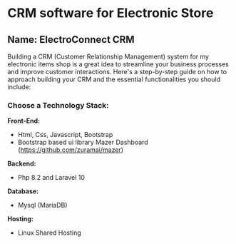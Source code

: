 <!DOCTYPE html>
<html>
<head>
</head>
<body>
    <h1>CRM software for Electronic Store</h1>
    <h2>Name: ElectroConnect CRM</h2>
    <p>Building a CRM (Customer Relationship Management) system for my electronic items shop is a great idea to streamline your business processes and improve customer interactions. Here's a step-by-step guide on how to approach building your CRM and the essential functionalities you should include:</p>
    <h3>Choose a Technology Stack:</h3>
    <p><strong>Front-End:</strong></p>
    <ul>
        <li>Html, Css, Javascript, Bootstrap</li>
        <li>Bootstrap based ui library Mazer Dashboard (<a href="https://github.com/zuramai/mazer">https://github.com/zuramai/mazer</a>)</li>
    </ul>
    <p><strong>Backend:</strong></p>
    <ul>
        <li>Php 8.2 and Laravel 10</li>
    </ul>
    <p><strong>Database:</strong></p>
    <ul>
        <li>Mysql (MariaDB)</li>
    </ul>
    <p><strong>Hosting:</strong></p>
    <ul>
        <li>Linux Shared Hosting</li>
    </ul>
</body>
</html>
